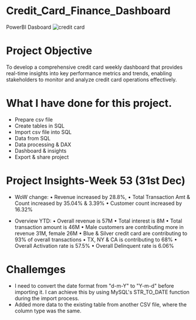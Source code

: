 # Credit_Card_Finance_Dashboard
PowerBI Dasboard
![credit card](https://github.com/Tuhin-150/Credit_Card_Finance_Dashboard/assets/161159207/9db30ae9-3140-427d-ba4d-7afcc434e4ac)

# Project Objective
To develop a comprehensive credit card weekly dashboard that provides real-time insights into key performance metrics and trends, enabling stakeholders to monitor and analyze credit card operations effectively.

# What I have done for this project.
* Prepare csv file
* Create tables in SQL
* Import csv file into SQL
* Data from SQL
* Data processing & DAX
* Dashboard & insights
* Export & share project

# Project Insights-Week 53 (31st Dec)
* WoW change:
 • Revenue increased by 28.8%,
 • Total Transaction Amt & Count increased by 35.04% & 3.39%
 • Customer count increased by 16.32%

* Overview YTD:
 • Overall revenue is 57M
 • Total interest is 8M
 • Total transaction amount is 46M
 • Male customers are contributing more in revenue 31M, female 26M
 • Blue & Silver credit card are contributing to 93% of overall
   transactions
 • TX, NY & CA is contributing to 68%
 • Overall Activation rate is 57.5%
 • Overall Delinquent rate is 6.06%

# Challemges
 *  I need to convert the date format from "d-m-Y" to "Y-m-d" before importing it. I can achieve this by using MySQL's STR_TO_DATE function during the import process.
 *  Added more data to the existing table from another CSV file, where the column type was the same.
